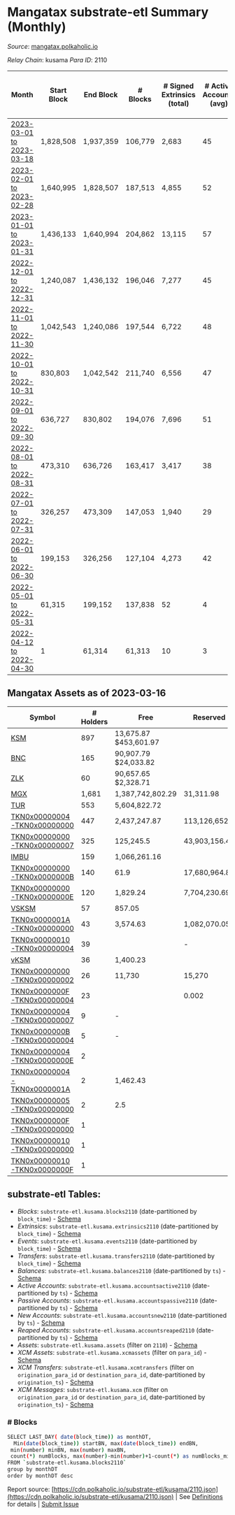 # Mangatax substrate-etl Summary (Monthly)

_Source_: [mangatax.polkaholic.io](https://mangatax.polkaholic.io)

*Relay Chain*: kusama
*Para ID*: 2110



| Month | Start Block | End Block | # Blocks | # Signed Extrinsics (total) | # Active Accounts (avg) | # Addresses with Balances (max) | Issues |
| ----- | ----------- | --------- | -------- | --------------------------- | ----------------------- | ------------------------------- | ------ |
| [2023-03-01 to 2023-03-18](/kusama/2110-mangatax/2023-03-31.md) | 1,828,508 | 1,937,359 | 106,779 | 2,683 | 45 | 1,822 | - 2,073 (1.90%) |   
| [2023-02-01 to 2023-02-28](/kusama/2110-mangatax/2023-02-28.md) | 1,640,995 | 1,828,507 | 187,513 | 4,855 | 52 | 1,774 | -   |   
| [2023-01-01 to 2023-01-31](/kusama/2110-mangatax/2023-01-31.md) | 1,436,133 | 1,640,994 | 204,862 | 13,115 | 57 | 1,651 | -   |   
| [2022-12-01 to 2022-12-31](/kusama/2110-mangatax/2022-12-31.md) | 1,240,087 | 1,436,132 | 196,046 | 7,277 | 45 | 1,476 | -   |   
| [2022-11-01 to 2022-11-30](/kusama/2110-mangatax/2022-11-30.md) | 1,042,543 | 1,240,086 | 197,544 | 6,722 | 48 | 1,317 | -   |   
| [2022-10-01 to 2022-10-31](/kusama/2110-mangatax/2022-10-31.md) | 830,803 | 1,042,542 | 211,740 | 6,556 | 47 | 1,271 | -   |   
| [2022-09-01 to 2022-09-30](/kusama/2110-mangatax/2022-09-30.md) | 636,727 | 830,802 | 194,076 | 7,696 | 51 | 1,244 | -   |   
| [2022-08-01 to 2022-08-31](/kusama/2110-mangatax/2022-08-31.md) | 473,310 | 636,726 | 163,417 | 3,417 | 38 | 1,204 | -   |   
| [2022-07-01 to 2022-07-31](/kusama/2110-mangatax/2022-07-31.md) | 326,257 | 473,309 | 147,053 | 1,940 | 29 | 1,085 | -   |   
| [2022-06-01 to 2022-06-30](/kusama/2110-mangatax/2022-06-30.md) | 199,153 | 326,256 | 127,104 | 4,273 | 42 | 1,074 | -   |   
| [2022-05-01 to 2022-05-31](/kusama/2110-mangatax/2022-05-31.md) | 61,315 | 199,152 | 137,838 | 52 | 4 | 11 | -   |   
| [2022-04-12 to 2022-04-30](/kusama/2110-mangatax/2022-04-30.md) | 1 | 61,314 | 61,313 | 10 | 3 | 8 | - 1 (0.00%) |   

## Mangatax Assets as of 2023-03-16



| Symbol | # Holders | Free | Reserved | Misc Frozen | Frozen | Price | AssetID | 
| ----- | --------- | ---- | -------- | ----------- | ------ | ----- | --- |
| [KSM](/kusama/assets/KSM) | 897 | 13,675.87 $453,601.97 |   |    |   | $33.17 |   `{"Token":"4"}` | 
| [BNC](/kusama/assets/BNC) | 165 | 90,907.79 $24,033.82 |   |    |   | $0.26 |   `{"Token":"14"}` | 
| [ZLK](/kusama/assets/ZLK) | 60 | 90,657.65 $2,328.71 |   |    |   | $0.03 |   `{"Token":"26"}` | 
| [MGX](/kusama/assets/MGX) | 1,681 | 1,387,742,802.29  | 31,311.98  |    | 299,313,262.79  |  |   `{"Token":"0"}` | 
| [TUR](/kusama/assets/TUR) | 553 | 5,604,822.72  |   |    |   |  |   `{"Token":"7"}` | 
| [TKN0x00000004-TKN0x00000000](/kusama/assets/TKN0x00000004-TKN0x00000000) | 447 | 2,437,247.87  | 113,126,652.9  |    | 1,724,749.58  |  |   `{"Token":"5"}` | 
| [TKN0x00000000-TKN0x00000007](/kusama/assets/TKN0x00000000-TKN0x00000007) | 325 | 125,245.5  | 43,903,156.4  |    | 112,379.03  |  |   `{"Token":"8"}` | 
| [IMBU](/kusama/assets/IMBU) | 159 | 1,066,261.16  |   |    |   |  |   `{"Token":"11"}` | 
| [TKN0x00000000-TKN0x0000000B](/kusama/assets/TKN0x00000000-TKN0x0000000B) | 140 | 61.9  | 17,680,964.82  |    |   |  |   `{"Token":"12"}` | 
| [TKN0x00000000-TKN0x0000000E](/kusama/assets/TKN0x00000000-TKN0x0000000E) | 120 | 1,829.24  | 7,704,230.69  |    |   |  |   `{"Token":"17"}` | 
| [VSKSM](/kusama/assets/VSKSM) | 57 | 857.05  |   |    |   |  |   `{"Token":"16"}` | 
| [TKN0x0000001A-TKN0x00000000](/kusama/assets/TKN0x0000001A-TKN0x00000000) | 43 | 3,574.63  | 1,082,070.05  |    |   |  |   `{"Token":"27"}` | 
| [TKN0x00000010-TKN0x00000004](/kusama/assets/TKN0x00000010-TKN0x00000004) | 39 |   | -  |    |   |  |   `{"Token":"19"}` | 
| [vKSM](/kusama/assets/vKSM) | 36 | 1,400.23  |   |    |   |  |   `{"Token":"15"}` | 
| [TKN0x00000000-TKN0x00000002](/kusama/assets/TKN0x00000000-TKN0x00000002) | 26 | 11,730  | 15,270  |    |   |  |   `{"Token":"3"}` | 
| [TKN0x0000000F-TKN0x00000004](/kusama/assets/TKN0x0000000F-TKN0x00000004) | 23 |   | 0.002  |    |   |  |   `{"Token":"21"}` | 
| [TKN0x00000004-TKN0x00000007](/kusama/assets/TKN0x00000004-TKN0x00000007) | 9 | -  |   |    |   |  |   `{"Token":"9"}` | 
| [TKN0x0000000B-TKN0x00000004](/kusama/assets/TKN0x0000000B-TKN0x00000004) | 5 | -  |   |    |   |  |   `{"Token":"13"}` | 
| [TKN0x00000004-TKN0x0000000E](/kusama/assets/TKN0x00000004-TKN0x0000000E) | 2 |   |   |    |   |  |   `{"Token":"20"}` | 
| [TKN0x00000004-TKN0x0000001A](/kusama/assets/TKN0x00000004-TKN0x0000001A) | 2 | 1,462.43  |   |    |   |  |   `{"Token":"28"}` | 
| [TKN0x00000005-TKN0x00000000](/kusama/assets/TKN0x00000005-TKN0x00000000) | 2 | 2.5  |   |    |   |  |   `{"Token":"10"}` | 
| [TKN0x0000000F-TKN0x00000000](/kusama/assets/TKN0x0000000F-TKN0x00000000) | 1 |   |   |    |   |  |   `{"Token":"24"}` | 
| [TKN0x00000010-TKN0x00000000](/kusama/assets/TKN0x00000010-TKN0x00000000) | 1 |   |   |    |   |  |   `{"Token":"25"}` | 
| [TKN0x00000010-TKN0x0000000F](/kusama/assets/TKN0x00000010-TKN0x0000000F) | 1 |   |   |    |   |  |   `{"Token":"22"}` | 

## substrate-etl Tables:

* _Blocks_: `substrate-etl.kusama.blocks2110` (date-partitioned by `block_time`) - [Schema](/schema/balances.json)
* _Extrinsics_: `substrate-etl.kusama.extrinsics2110` (date-partitioned by `block_time`) - [Schema](/schema/extrinsics.json)
* _Events_: `substrate-etl.kusama.events2110` (date-partitioned by `block_time`) - [Schema](/schema/events.json)
* _Transfers_: `substrate-etl.kusama.transfers2110` (date-partitioned by `block_time`) - [Schema](/schema/transfers.json)
* _Balances_: `substrate-etl.kusama.balances2110` (date-partitioned by `ts`) - [Schema](/schema/balances.json)
* _Active Accounts_: `substrate-etl.kusama.accountsactive2110` (date-partitioned by `ts`) - [Schema](/schema/accountsactive.json)
* _Passive Accounts_: `substrate-etl.kusama.accountspassive2110` (date-partitioned by `ts`) - [Schema](/schema/accountspassive.json)
* _New Accounts_: `substrate-etl.kusama.accountsnew2110` (date-partitioned by `ts`) - [Schema](/schema/accountsnew.json)
* _Reaped Accounts_: `substrate-etl.kusama.accountsreaped2110` (date-partitioned by `ts`) - [Schema](/schema/accountsreaped.json)
* _Assets_: `substrate-etl.kusama.assets` (filter on `2110`) - [Schema](/schema/assets.json)
* _XCM Assets_: `substrate-etl.kusama.xcmassets` (filter on `para_id`) - [Schema](/schema/xcmassets.json)
* _XCM Transfers_: `substrate-etl.kusama.xcmtransfers` (filter on `origination_para_id` or `destination_para_id`, date-partitioned by `origination_ts`) - [Schema](/schema/xcmtransfers.json)
* _XCM Messages_: `substrate-etl.kusama.xcm` (filter on `origination_para_id` or `destination_para_id`, date-partitioned by `origination_ts`) - [Schema](/schema/xcm.json)

### # Blocks
```bash
SELECT LAST_DAY( date(block_time)) as monthDT,
  Min(date(block_time)) startBN, max(date(block_time)) endBN, 
 min(number) minBN, max(number) maxBN, 
 count(*) numBlocks, max(number)-min(number)+1-count(*) as numBlocks_missing 
FROM `substrate-etl.kusama.blocks2110` 
group by monthDT 
order by monthDT desc
```


Report source: [https://cdn.polkaholic.io/substrate-etl/kusama/2110.json](https://cdn.polkaholic.io/substrate-etl/kusama/2110.json) | See [Definitions](/DEFINITIONS.md) for details | [Submit Issue](https://github.com/colorfulnotion/substrate-etl/issues)
